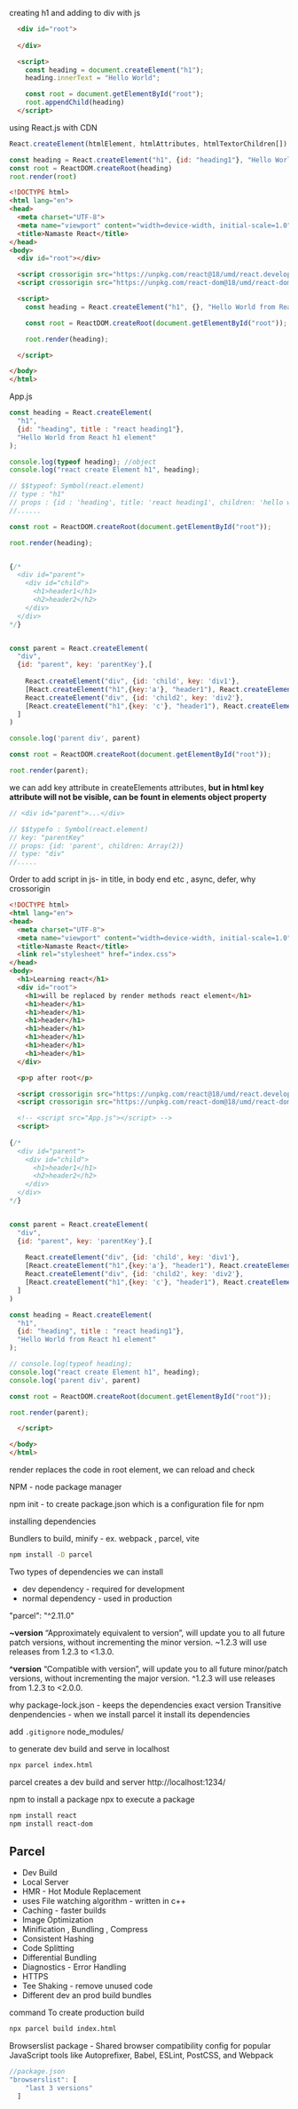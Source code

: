 creating h1 and adding to div with js
```html
  <div id="root">
    
  </div>

  <script>
    const heading = document.createElement("h1");
    heading.innerText = "Hello World";

    const root = document.getElementById("root");
    root.appendChild(heading)
  </script>
```

using React.js with CDN

```js
React.createElement(htmlElement, htmlAttributes, htmlTextorChildren[])

const heading = React.createElement("h1", {id: "heading1"}, "Hello World from React h1 element");
const root = ReactDOM.createRoot(heading)
root.render(root)
```

```html
<!DOCTYPE html>
<html lang="en">
<head>
  <meta charset="UTF-8">
  <meta name="viewport" content="width=device-width, initial-scale=1.0">
  <title>Namaste React</title>
</head>
<body>
  <div id="root"></div>

  <script crossorigin src="https://unpkg.com/react@18/umd/react.development.js"></script>
  <script crossorigin src="https://unpkg.com/react-dom@18/umd/react-dom.development.js"></script>

  <script>
    const heading = React.createElement("h1", {}, "Hello World from React h1 element");

    const root = ReactDOM.createRoot(document.getElementById("root"));

    root.render(heading);

  </script>

</body>
</html>
```

App.js
```js
const heading = React.createElement(
  "h1",
  {id: "heading", title : "react heading1"},
  "Hello World from React h1 element"
);

console.log(typeof heading); //object
console.log("react create Element h1", heading);

// $$typeof: Symbol(react.element)
// type : "h1"
// props : {id : 'heading', title: 'react heading1', children: 'hello world from react h1 element'}
//......

const root = ReactDOM.createRoot(document.getElementById("root"));

root.render(heading);

```

```js

{/* 
  <div id="parent">
    <div id="child">
      <h1>header1</h1>
      <h2>header2</h2>
    </div>
  </div> 
*/}


const parent = React.createElement(
  "div",
  {id: "parent", key: 'parentKey'},[
    
    React.createElement("div", {id: 'child', key: 'div1'}, 
    [React.createElement("h1",{key:'a'}, "header1"), React.createElement("h1",{key:'b'}, "header2")]),
    React.createElement("div", {id: 'child2', key: 'div2'}, 
    [React.createElement("h1",{key: 'c'}, "header1"), React.createElement("h1",{key: 'd'}, "header2")])
  ]
)

console.log('parent div', parent)

const root = ReactDOM.createRoot(document.getElementById("root"));

root.render(parent);

```
we can add key attribute in createElements attributes, **but in html key attribute will not be visible, can be fount in elements object property**

```js
// <div id="parent">...</div>

// $$typefo : Symbol(react.element)
// key: "parentKey"
// props: {id: 'parent', children: Array(2)}
// type: "div"
//.....
```

Order to add script in js- in title, in body end etc , async, defer, why crossorigin


```html
<!DOCTYPE html>
<html lang="en">
<head>
  <meta charset="UTF-8">
  <meta name="viewport" content="width=device-width, initial-scale=1.0">
  <title>Namaste React</title>
  <link rel="stylesheet" href="index.css">
</head>
<body>
  <h1>Learning react</h1>
  <div id="root">
    <h1>will be replaced by render methods react element</h1>
    <h1>header</h1>
    <h1>header</h1>
    <h1>header</h1>
    <h1>header</h1>
    <h1>header</h1>
    <h1>header</h1>
    <h1>header</h1>
  </div>

  <p>p after root</p>

  <script crossorigin src="https://unpkg.com/react@18/umd/react.development.js"></script>
  <script crossorigin src="https://unpkg.com/react-dom@18/umd/react-dom.development.js"></script>

  <!-- <script src="App.js"></script> -->
  <script>
    
{/* 
  <div id="parent">
    <div id="child">
      <h1>header1</h1>
      <h2>header2</h2>
    </div>
  </div> 
*/}


const parent = React.createElement(
  "div",
  {id: "parent", key: 'parentKey'},[
    
    React.createElement("div", {id: 'child', key: 'div1'}, 
    [React.createElement("h1",{key:'a'}, "header1"), React.createElement("h1",{key:'b'}, "header2")]),
    React.createElement("div", {id: 'child2', key: 'div2'}, 
    [React.createElement("h1",{key: 'c'}, "header1"), React.createElement("h1",{key: 'd'}, "header2")])
  ]
)

const heading = React.createElement(
  "h1",
  {id: "heading", title : "react heading1"},
  "Hello World from React h1 element"
);

// console.log(typeof heading);
console.log("react create Element h1", heading);
console.log('parent div', parent)

const root = ReactDOM.createRoot(document.getElementById("root"));

root.render(parent);

  </script>

</body>
</html>
```
render replaces the code in root element, we can reload and check 

NPM - node package manager

npm init - to create package.json which is a configuration file for npm


installing dependencies

Bundlers to build, minify - ex. webpack , parcel, vite

```sh
npm install -D parcel
```
Two types of dependencies we can install
* dev dependency - required for development
* normal dependency - used in production

"parcel": "^2.11.0"

**~version** “Approximately equivalent to version”, will update you to all future patch versions, without incrementing the minor version. ~1.2.3 will use releases from 1.2.3 to <1.3.0.

**^version** “Compatible with version”, will update you to all future minor/patch versions, without incrementing the major version. ^1.2.3 will use releases from 1.2.3 to <2.0.0.

why package-lock.json - keeps the dependencies exact version 
Transitive denpendencies - when we install parcel it install its dependencies

add `.gitignore` node_modules/

to generate dev build and serve in localhost
```sh
npx parcel index.html
```
parcel creates a dev build and server http://localhost:1234/

npm to install a package
npx to execute a package

```sh
npm install react
npm install react-dom
```
## Parcel
- Dev Build
- Local Server
- HMR - Hot Module Replacement
- uses File watching algorithm - written in c++
- Caching - faster builds
- Image Optimization
- Minification , Bundling , Compress
- Consistent Hashing
- Code Splitting
- Differential Bundling
- Diagnostics - Error Handling
- HTTPS
- Tee Shaking - remove unused code
- Different dev an prod build bundles

command To create production build
```sh
npx parcel build index.html
```

Browserslist package - Shared browser compatibility config for popular JavaScript tools like Autoprefixer, Babel, ESLint, PostCSS, and Webpack
```js
//package.json
"browserslist": [
    "last 3 versions"
  ]
```